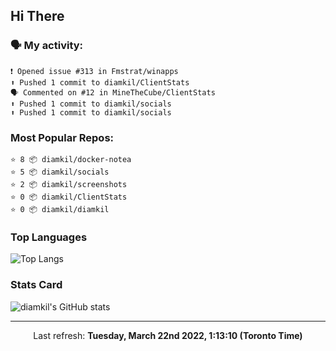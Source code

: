 ## Hi There

### 🗣 My activity:

```
❗️ Opened issue #313 in Fmstrat/winapps
⬆️ Pushed 1 commit to diamkil/ClientStats
🗣 Commented on #12 in MineTheCube/ClientStats
⬆️ Pushed 1 commit to diamkil/socials
⬆️ Pushed 1 commit to diamkil/socials
```

### Most Popular Repos:

```
⭐️ 8 📦 diamkil/docker-notea
⭐️ 5 📦 diamkil/socials
⭐️ 2 📦 diamkil/screenshots
⭐️ 0 📦 diamkil/ClientStats
⭐️ 0 📦 diamkil/diamkil
```

### Top Languages

![Top Langs](https://github-readme-stats.vercel.app/api/top-langs/?username=diamkil&layout=compact&langs_count=10)

### Stats Card

![diamkil's GitHub stats](https://github-readme-stats.vercel.app/api?username=diamkil&count_private=true&show_icons=true)

---

<p align="center">
  Last refresh: 
  <b>Tuesday, March 22nd 2022, 1:13:10 (Toronto Time)</b>
</p>
